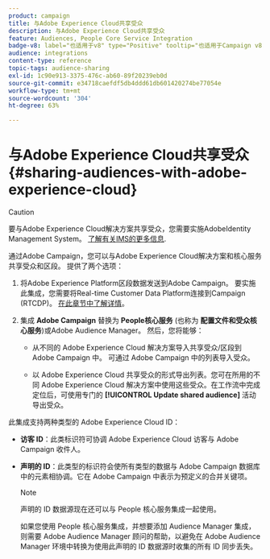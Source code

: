 ```yaml
---
product: campaign
title: 与Adobe Experience Cloud共享受众
description: 与Adobe Experience Cloud共享受众
feature: Audiences, People Core Service Integration
badge-v8: label="也适用于v8" type="Positive" tooltip="也适用于Campaign v8"
audience: integrations
content-type: reference
topic-tags: audience-sharing
exl-id: 1c90e913-3375-476c-ab60-89f20239eb0d
source-git-commit: e34718caefdf5db4ddd61db601420274be77054e
workflow-type: tm+mt
source-wordcount: '304'
ht-degree: 63%

---
```


# 与Adobe Experience Cloud共享受众{#sharing-audiences-with-adobe-experience-cloud}



>[!CAUTION]
>
>要与Adobe Experience Cloud解决方案共享受众，您需要实施AdobeIdentity Management System。 [了解有关IMS的更多信息](../../integrations/using/about-adobe-id.md).

通过Adobe Campaign，您可以与Adobe Experience Cloud解决方案和核心服务共享受众和区段。 提供了两个选项：

1. 将Adobe Experience Platform区段数据发送到Adobe Campaign。 要实施此集成，您需要将Real-time Customer Data Platform连接到Campaign (RTCDP)。 [在此章节中了解详情](https://experienceleague.adobe.com/docs/experience-platform/destinations/catalog/email-marketing/adobe-campaign.html)。

1. 集成 **Adobe Campaign** 替换为 **People核心服务** (也称为 **配置文件和受众核心服务**)或Adobe Audience Manager。 然后，您将能够：

   * 从不同的 Adobe Experience Cloud 解决方案导入共享受众/区段到 Adobe Campaign 中。 可通过 Adobe Campaign 中的列表导入受众。

   * 以 Adobe Experience Cloud 共享受众的形式导出列表。您可在所用的不同 Adobe Experience Cloud 解决方案中使用这些受众。在工作流中完成定位后，可使用专门的 **[!UICONTROL Update shared audience]** 活动导出受众。

此集成支持两种类型的 Adobe Experience Cloud ID：

* **访客 ID**：此类标识符可协调 Adobe Experience Cloud 访客与 Adobe Campaign 收件人。
* **声明的 ID**：此类型的标识符会使所有类型的数据与 Adobe Campaign 数据库中的元素相协调。它在 Adobe Campaign 中表示为预定义的合并关键项。

  >[!NOTE]
  >
  > 声明的 ID 数据源现在还可以与 People 核心服务集成一起使用。
  >
  >如果您使用 People 核心服务集成，并想要添加 Audience Manager 集成，则需要 Adobe Audience Manager 顾问的帮助，以避免在 Adobe Audience Manager 环境中转换为使用此声明的 ID 数据源时收集的所有 ID 同步丢失。
